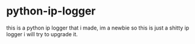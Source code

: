 # python-ip-logger

this is a python ip logger that i made, im a newbie so this is just a shitty ip logger i will try to upgrade it.
